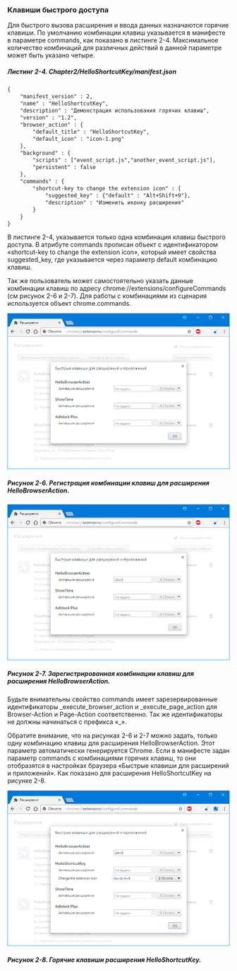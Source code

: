 ### Клавиши быстрого доступа

Для быстрого вызова расширения и ввода данных назначаются горячие клавиши. По умолчанию комбинации клавиш указывается в манифесте в параметре commands, как показано в листинге 2-4. Максимальное количество комбинаций для различных действий в данной параметре может быть указано четыре.

##### Листинг 2-4. _Chapter2/HelloShortcutKey/manifest.json_

```
{
    "manifest_version" : 2,
    "name" : "HelloShortcutKey",
    "description" : "Демонстрация использования горячих клавиш",
    "version" : "1.2",
    "browser_action" : {
        "default_title" : "HelloShortcutKey",
        "default_icon" : "icon-1.png"
    },
    "background" : {
        "scripts" : ["event_script.js","another_event_script.js"],
        "persistent" : false
    },
    "commands" : {
        "shortcut-key to change the extension icon" : {
            "suggested_key" : {"default" : "Alt+Shift+9"},
            "description" : "Изменить иконку расширения"
        }
    }
}
```

В листинге 2-4, указывается только одна комбинация клавиш быстрого доступа. В атрибуте commands прописан объект с идентификатором «shortcut-key to change the extension icon», который имеет свойства suggested\_key, где указывается через параметр default комбинацию клавиш.

Так же пользователь может самостоятельно указать данные комбинации клавиш по адресу chrome://extensions/configureCommands \(см рисунок 2-6 и 2-7\). Для работы с комбинациями из сценария используется объект chrome.commands.

![Рисунок 2-6. Регистрация комбинации клавиш для расширения HelloBrowserAction](/assets/figure-2-6.png)

##### Рисунок 2-6. _Регистрация комбинации клавиш для расширения HelloBrowserAction._

![Рисунок 2-7. Зарегистрированная комбинации клавиш для расширения HelloBrowserAction](/assets/figure-2-7.png)

##### Рисунок 2-7. _Зарегистрированная комбинации клавиш для расширения HelloBrowserAction._

Будьте внимательны свойство commands имеет зарезервированные идентификаторы \_execute\_browser\_action и \_execute\_page\_action для Browser-Action и Page-Action соответственно. Так же идентификаторы не должны начинаться с префикса «\_».

Обратите внимание, что на рисунках 2-6 и 2-7 можно задать, только одну комбинацию клавиш для расширения HelloBrowserAction. Этот параметр автоматически генерируется Chrome. Если в манифесте задан параметр commands с комбинациями горячих клавиш, то они отобразятся в настройках браузера «Быстрые клавиши для расширений и приложений». Как показано для расширения HelloShortcutKey на рисунке 2-8.

![Рисунок 2-8. Горячие клавиши расширения HelloShortcutKey](/assets/figure-2-8.png)

##### Рисунок 2-8. _Горячие клавиши расширения HelloShortcutKey._


